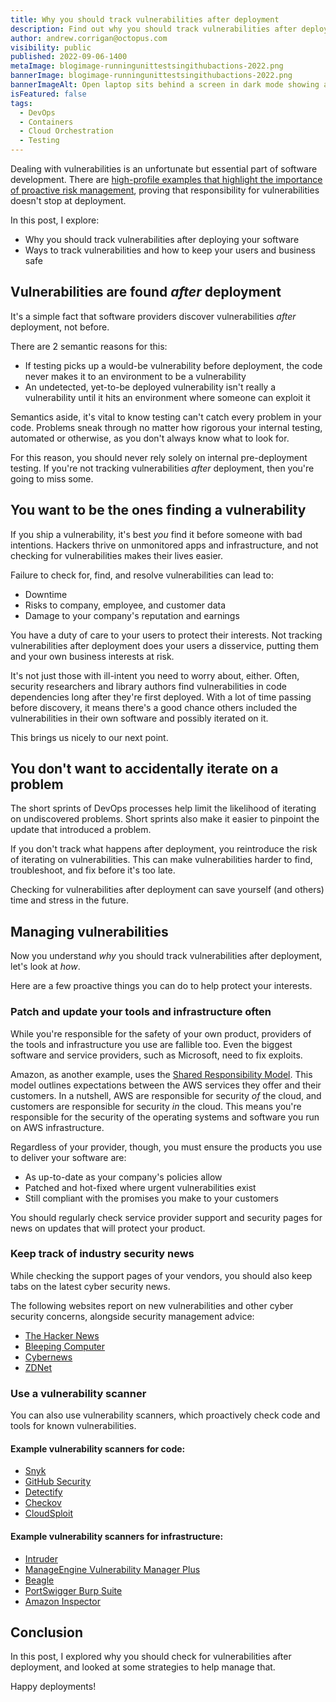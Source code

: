 ```yaml
---
title: Why you should track vulnerabilities after deployment
description: Find out why you should track vulnerabilities after deployment, plus the ways how.
author: andrew.corrigan@octopus.com
visibility: public
published: 2022-09-06-1400
metaImage: blogimage-runningunittestsingithubactions-2022.png
bannerImage: blogimage-runningunittestsingithubactions-2022.png
bannerImageAlt: Open laptop sits behind a screen in dark mode showing a table of rows with green ticks, red crosses, and orange exclamation marks to indicate test results.
isFeatured: false
tags: 
  - DevOps
  - Containers
  - Cloud Orchestration
  - Testing
---
```


Dealing with vulnerabilities is an unfortunate but essential part of software development. There are [high-profile examples that highlight the importance of proactive risk management](https://octopus.com/blog/octopus-deploy-log4j-response), proving that responsibility for vulnerabilities doesn't stop at deployment.

In this post, I explore:

- Why you should track vulnerabilities after deploying your software
- Ways to track vulnerabilities and how to keep your users and business safe

## Vulnerabilities are found *after* deployment

It's a simple fact that software providers discover vulnerabilities *after* deployment, not before.

There are 2 semantic reasons for this:
 
- If testing picks up a would-be vulnerability before deployment, the code never makes it to an environment to be a vulnerability
- An undetected, yet-to-be deployed vulnerability isn't really a vulnerability until it hits an environment where someone can exploit it

Semantics aside, it's vital to know testing can't catch every problem in your code. Problems sneak through no matter how rigorous your internal testing, automated or otherwise, as you don't always know what to look for.

For this reason, you should never rely solely on internal pre-deployment testing. If you're not tracking vulnerabilities *after* deployment, then you're going to miss some.

## You want to be the ones finding a vulnerability

If you ship a vulnerability, it's best *you* find it before someone with bad intentions. Hackers thrive on unmonitored apps and infrastructure, and not checking for vulnerabilities makes their lives easier.

Failure to check for, find, and resolve vulnerabilities can lead to:

- Downtime
- Risks to company, employee, and customer data
- Damage to your company's reputation and earnings

You have a duty of care to your users to protect their interests. Not tracking vulnerabilities after deployment does your users a disservice, putting them and your own business interests at risk.

It's not just those with ill-intent you need to worry about, either. Often, security researchers and library authors find vulnerabilities in code dependencies long after they're first deployed. With a lot of time passing before discovery, it means there's a good chance others included the vulnerabilities in their own software and possibly iterated on it.

This brings us nicely to our next point.

## You don't want to accidentally iterate on a problem

The short sprints of DevOps processes help limit the likelihood of iterating on undiscovered problems. Short sprints also make it easier to pinpoint the update that introduced a problem.

If you don't track what happens after deployment, you reintroduce the risk of iterating on vulnerabilities. This can make vulnerabilities harder to find, troubleshoot, and fix before it's too late.

Checking for vulnerabilities after deployment can save yourself (and others) time and stress in the future.

## Managing vulnerabilities

Now you understand *why* you should track vulnerabilities after deployment, let's look at *how*.  
  
Here are a few proactive things you can do to help protect your interests.

### Patch and update your tools and infrastructure often

While you're responsible for the safety of your own product, providers of the tools and infrastructure you use are fallible too. Even the biggest software and service providers, such as Microsoft, need to fix exploits.

Amazon, as another example, uses the [Shared Responsibility Model](https://aws.amazon.com/compliance/shared-responsibility-model/). This model outlines expectations between the AWS services they offer and their customers. In a nutshell, AWS are responsible for security *of* the cloud, and customers are responsible for security *in* the cloud. This means you're responsible for the security of the operating systems and software you run on AWS infrastructure.

Regardless of your provider, though, you must ensure the products you use to deliver your software are:

- As up-to-date as your company's policies allow
- Patched and hot-fixed where urgent vulnerabilities exist
- Still compliant with the promises you make to your customers

You should regularly check service provider support and security pages for news on updates that will protect your product.

### Keep track of industry security news

While checking the support pages of your vendors, you should also keep tabs on the latest cyber security news.

The following websites report on new vulnerabilities and other cyber security concerns, alongside security management advice:

- [The Hacker News](https://thehackernews.com/)
- [Bleeping Computer](https://www.bleepingcomputer.com/)
- [Cybernews](https://cybernews.com/security/)
- [ZDNet](https://www.zdnet.com/topic/security/)

### Use a vulnerability scanner

You can also use vulnerability scanners, which proactively check code and tools for known vulnerabilities.

#### Example vulnerability scanners for code:

- [Snyk](https://snyk.io/)
- [GitHub Security](https://github.com/features/security)
- [Detectify](https://detectify.com/)
- [Checkov](https://www.checkov.io/)
- [CloudSploit](https://cloudsploit.com/cloudformation)

#### Example vulnerability scanners for infrastructure:

- [Intruder](https://www.intruder.io/)
- [ManageEngine Vulnerability Manager Plus](https://www.manageengine.com/vulnerability-management/integrated-vulnerability-and-patch-management.html)
- [Beagle](https://beaglesecurity.com/)
- [PortSwigger Burp Suite](https://portswigger.net/burp)  
- [Amazon Inspector](https://aws.amazon.com/inspector/)

## Conclusion

In this post, I explored why you should check for vulnerabilities after deployment, and looked at some strategies to help manage that.

Happy deployments!